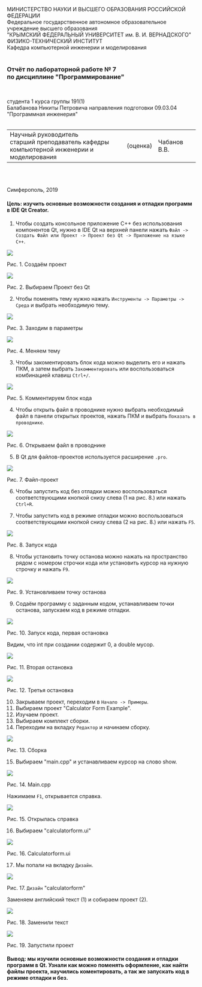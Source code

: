 МИНИСТЕРСТВО НАУКИ  И ВЫСШЕГО ОБРАЗОВАНИЯ РОССИЙСКОЙ ФЕДЕРАЦИИ  
Федеральное государственное автономное образовательное учреждение высшего образования  
"КРЫМСКИЙ ФЕДЕРАЛЬНЫЙ УНИВЕРСИТЕТ им. В. И. ВЕРНАДСКОГО"  
ФИЗИКО-ТЕХНИЧЕСКИЙ ИНСТИТУТ  
Кафедра компьютерной инженерии и моделирования
<br/><br/>

### Отчёт по лабораторной работе № 7<br/> по дисциплине "Программирование"
<br/>

студента 1 курса группы 191(1)  
Балабанова Никиты Петровича
направления подготовки 09.03.04 "Программная инженерия"  
<br/>

<table>
<tr><td>Научный руководитель<br/> старший преподаватель кафедры<br/> компьютерной инженерии и моделирования</td>
<td>(оценка)</td>
<td>Чабанов В.В.</td>
</tr>
</table>
<br/><br/>

Симферополь, 2019

#### Цель: изучить основные возможности создания и отладки программ в IDE Qt Creator.

1) Чтобы создать консольное приложение C++ без использования компонентов Qt, нужно в IDE Qt на верхней панели нажать `Файл -> Создать Файл или Проект -> Проект без Qt -> Приложение на языке С++`.

![](https://github.com/PraiseTheSun-0/Practice/blob/master/Lab7/Screenshots/Screenshot_1.png?raw=true)

Рис. 1. Создаём проект

![](https://github.com/PraiseTheSun-0/Practice/blob/master/Lab7/Screenshots/Screenshot_2.png?raw=true)

Рис. 2. Выбираем Проект без Qt

2) Чтобы поменять тему нужно нажать `Инструменты -> Параметры -> Среда` и выбрать необходимую тему.

![](https://github.com/PraiseTheSun-0/Practice/blob/master/Lab7/Screenshots/Screenshot_3.png?raw=true)

Рис. 3. Заходим в параметры

![](https://github.com/PraiseTheSun-0/Practice/blob/master/Lab7/Screenshots/Screenshot_4.png?raw=true)

Рис. 4. Меняем тему

3. Чтобы закоментировать блок кода можно выделить его и нажать ПКМ, а затем выбрать `Закомментировать` или воспользоваться комбинацией клавиш `Ctrl+/`.

![](https://github.com/PraiseTheSun-0/Practice/blob/master/Lab7/Screenshots/Screenshot_5.png?raw=true)

Рис. 5. Комментируем блок кода

4. Чтобы открыть файл в проводнике нужно выбрать необходимый файл в панели открытых проектов, нажать ПКМ и выбрать `Показать в проводнике`.

![](https://github.com/PraiseTheSun-0/Practice/blob/master/Lab7/Screenshots/Screenshot_6.png?raw=true)

Рис. 6. Открываем файл в проводнике

5. В Qt для файлов-проектов используется расширение `.pro`.

![](https://github.com/PraiseTheSun-0/Practice/blob/master/Lab7/Screenshots/Screenshot_7.png?raw=true)

Рис. 7. Файл-проект

6. Чтобы запустить код без отладки можно воспользоваться соответствующими кнопкой снизу слева (1 на рис. 8.) или нажать `Ctrl+R`.

7. Чтобы запустить код в режиме отладки можно воспользоваться соответствующими кнопкой снизу слева (2 на рис. 8.) или нажать `F5`.

![](https://github.com/PraiseTheSun-0/Practice/blob/master/Lab7/Screenshots/Screenshot_8.png?raw=true)

Рис. 8. Запуск кода

8. Чтобы установить точку останова можно нажать на пространство рядом с номером строчки кода или установить курсор на нужную строчку и нажать `F9`.

![](https://github.com/PraiseTheSun-0/Practice/blob/master/Lab7/Screenshots/Screenshot_9.png?raw=true)

Рис. 9. Установливаем точку останова

9. Содаём программу с заданным кодом, устанавливаем точки останова, запускаем код в режиме отладки.

![](https://github.com/PraiseTheSun-0/Practice/blob/master/Lab7/Screenshots/Screenshot_10.png?raw=true)

Рис. 10. Запуск кода, первая остановка

Видим, что int при создании содержит 0, а double мусор.

![](https://github.com/PraiseTheSun-0/Practice/blob/master/Lab7/Screenshots/Screenshot_11.png?raw=true)

Рис. 11. Вторая остановка

![](https://github.com/PraiseTheSun-0/Practice/blob/master/Lab7/Screenshots/Screenshot_12.png?raw=true)

Рис. 12. Третья остановка

10. Закрываем проект, переходим в `Начало -> Примеры`.
11. Выбираем проект "Calculator Form Example".
12. Изучаем проект.
13. Выбираем комплект сборки.
14. Переходим на вкладку `Редактор` и начинаем сборку.

![](https://github.com/PraiseTheSun-0/Practice/blob/master/Lab7/Screenshots/Screenshot_13.png?raw=true)

Рис. 13. Сборка

15. Выбираем "main.cpp" и устанавливаем курсор на слово show.

![](https://github.com/PraiseTheSun-0/Practice/blob/master/Lab7/Screenshots/Screenshot_14.png?raw=true)

Рис. 14. Main.cpp

Нажимаем `F1`, открывается справка.

![](https://github.com/PraiseTheSun-0/Practice/blob/master/Lab7/Screenshots/Screenshot_15.png?raw=true)

Рис. 15. Открылась справка

16. Выбираем "calculatorform.ui" 

![](https://github.com/PraiseTheSun-0/Practice/blob/master/Lab7/Screenshots/Screenshot_16.png?raw=true)

Рис. 16. Calculatorform.ui

17. Мы попали на вкладку `Дизайн`. 

![](https://github.com/PraiseTheSun-0/Practice/blob/master/Lab7/Screenshots/Screenshot_17.png?raw=true)

Рис. 17. `Дизайн` "calculatorform"

Заменяем английский текст (1) и собираем проект (2).

![](https://github.com/PraiseTheSun-0/Practice/blob/master/Lab7/Screenshots/Screenshot_18.png?raw=true)

Рис. 18. Заменили текст

![](https://github.com/PraiseTheSun-0/Practice/blob/master/Lab7/Screenshots/Screenshot_19.png?raw=true)

Рис. 19. Запустили проект

#### Вывод: мы изучили основные возможности создания и отладки программ в Qt. Узнали как можно поменять оформление, как найти файлы проекта, научились коментировать, а так же запускать код в режиме отладки и без.